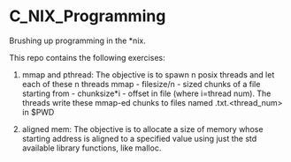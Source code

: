 # C_NIX_Programming
Brushing up programming in the *nix.

This repo contains the following exercises:

1. mmap and pthread:
	The objective is to spawn n posix threads and let each of these n threads
	mmap - filesize/n - sized chunks of a file starting from - chunksize*i -
	offset in file (where i=thread num).
	The threads write these mmap-ed chunks to files named <filename>.txt.<thread_num>
	in $PWD

2. aligned mem:
	The objective is to allocate a size of memory whose starting address is aligned
	to a specified value using just the std available library functions, like malloc.

